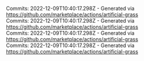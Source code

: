 Commits: 2022-12-09T10:40:17.298Z - Generated via https://github.com/marketplace/actions/artificial-grass
<br>
Commits: 2022-12-09T10:40:17.298Z - Generated via https://github.com/marketplace/actions/artificial-grass
<br>
Commits: 2022-12-09T10:40:17.298Z - Generated via https://github.com/marketplace/actions/artificial-grass
<br>
Commits: 2022-12-09T10:40:17.298Z - Generated via https://github.com/marketplace/actions/artificial-grass
<br>
